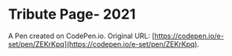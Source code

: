 # Tribute Page- 2021

A Pen created on CodePen.io. Original URL: [https://codepen.io/e-set/pen/ZEKrKpq](https://codepen.io/e-set/pen/ZEKrKpq).


